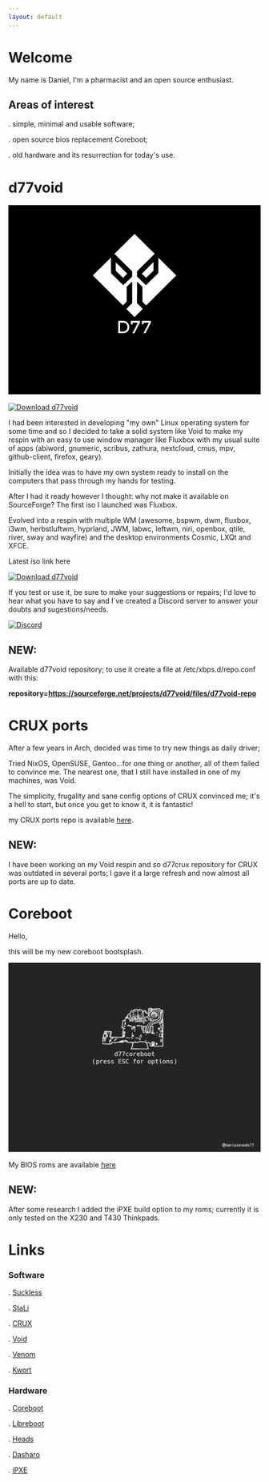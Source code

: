 ```yaml
---
layout: default
---
```


# Welcome

My name is Daniel, I'm a pharmacist and an open source enthusiast.

## Areas of interest

. simple, minimal and usable software;

. open source bios replacement Coreboot;

. old hardware and its resurrection for today's use.

# d77void

![grub](/img/splash.png)

[![Download d77void](https://img.shields.io/sourceforge/dt/d77void.svg)](https://sourceforge.net/projects/d77void/files/latest/download)

I had been interested in developing "my own" Linux operating system for some time and so I decided to take a solid system like Void to make my respin with an easy to use window manager like Fluxbox with my usual suite of apps (abiword, gnumeric, scribus, zathura, nextcloud, cmus, mpv, github-client, firefox, geary).

Initially the idea was to have my own system ready to install on the computers that pass through my hands for testing.

After I had it ready however I thought: why not make it available on SourceForge? The first iso I launched was Fluxbox.

Evolved into a respin with multiple WM (awesome, bspwm, dwm, fluxbox, i3wm, herbstluftwm, hyprland, JWM, labwc, leftwm, niri, openbox, qtile, river, sway and wayfire) and the desktop environments Cosmic, LXQt and XFCE.

Latest iso link here

[![Download d77void](https://a.fsdn.com/con/app/sf-download-button)](https://sourceforge.net/projects/d77void/files/latest/download)

If you test or use it, be sure to make your suggestions or repairs; I'd love to hear what you have to say and I´ve created a Discord server to answer your doubts and sugestions/needs.

[![Discord](https://images-wixmp-ed30a86b8c4ca887773594c2.wixmp.com/f/c3e52ec5-bdc0-48d0-a056-c502907bee82/de6e02c-65e7eb73-c49a-4073-b25e-b32a7cac6515.png/v1/fill/w_128,h_128,strp/discord_pixel_icon_by_luxurialee_de6e02c-fullview.png?token=eyJ0eXAiOiJKV1QiLCJhbGciOiJIUzI1NiJ9.eyJzdWIiOiJ1cm46YXBwOjdlMGQxODg5ODIyNjQzNzNhNWYwZDQxNWVhMGQyNmUwIiwiaXNzIjoidXJuOmFwcDo3ZTBkMTg4OTgyMjY0MzczYTVmMGQ0MTVlYTBkMjZlMCIsIm9iaiI6W1t7ImhlaWdodCI6Ijw9MTI4IiwicGF0aCI6IlwvZlwvYzNlNTJlYzUtYmRjMC00OGQwLWEwNTYtYzUwMjkwN2JlZTgyXC9kZTZlMDJjLTY1ZTdlYjczLWM0OWEtNDA3My1iMjVlLWIzMmE3Y2FjNjUxNS5wbmciLCJ3aWR0aCI6Ijw9MTI4In1dXSwiYXVkIjpbInVybjpzZXJ2aWNlOmltYWdlLm9wZXJhdGlvbnMiXX0.g7-pIsxrdV0ZACB-2mmUv-6y392ai-BAKTWMD1BNbfQ)](https://discord.gg/Q2u3T7b9Ny)

## NEW:

Available d77void repository; to use it create a file at /etc/xbps.d/repo.conf with this: 

**repository=https://sourceforge.net/projects/d77void/files/d77void-repo**

# CRUX ports

After a few years in Arch, decided was time to try new things as daily driver;

Tried NixOS, OpenSUSE, Gentoo...for one thing or another, all of them failed to convince me.
The nearest one, that I still have installed in one of my machines, was Void.

The simplicity, frugality and sane config options of CRUX convinced me; it's a hell to start, but once you get to know it, it is fantastic!

my CRUX ports repo is available [here](https://github.com/dani-77/d77crux).

## NEW: 

I have been working on my Void respin and so d77crux repository for CRUX was outdated in several ports; I gave it a large refresh and now almost all ports are up to date.

# Coreboot

Hello,

this will be my new coreboot bootsplash.

![bootsplash](/img/backI.jpg)

My BIOS roms are available [here](https://github.com/dani-77/d77coreboot)

## NEW: 

After some research I added the iPXE build option to my roms; currently it is only tested on the X230 and T430 Thinkpads.

# Links

### Software

. [Suckless](https://suckless.org)  

. [StaLi](https://sta.li/)  

. [CRUX](https://crux.nu)  

. [Void](https://voidlinux.org/)

. [Venom](https://venomlinux.org/)  

. [Kwort](https://kwort.org/)

### Hardware

. [Coreboot](https://coreboot.org)  

. [Libreboot](https://libreboot.org)  

. [Heads](https://osresearch.net/)  

. [Dasharo](https://www.dasharo.com)

. [iPXE](https://ipxe.org/)

